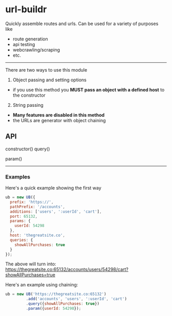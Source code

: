 # url-buildr
Quickly assemble routes and urls. Can be used for a variety of purposes like

* route generation
* api testing
* webcrawling/scraping
* etc.

_____________________________________________

There are two ways to use this module
1. Object passing and setting options
  * if you use this method you **MUST pass an object with a defined host** to the constructor
2. String passing
  * **Many features are disabled in this method**
  * the URLs are generator with object chaining

## API
constructor()
query()

param()
_____________________________________________
### Examples
Here's a quick example showing the first way
```javascript
ub = new UB({
  prefix: 'https://',
  pathPrefix: '/accounts',
  additions: ['users', ':userId', 'cart'],
  port: 65132,
  params: {
    userId: 54298
  },
  host: 'thegreatsite.co',
  queries: {
    showAllPurchases: true
  }
});
```
The above will turn into: https://thegreatsite.co:65132/accounts/users/54298/cart?showAllPurchases=true

Here's an example using chaining:
```javascript
ub = new UB('https://thegreatsite.co:65132')
         .add('accounts', 'users', ':userId', 'cart')
         .query({showAllPurchases: true})
         .param({userId: 54298});
```
